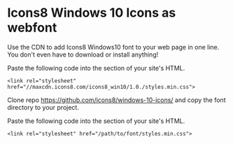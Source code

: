 # Icons8 Windows 10 Icons as webfont

Use the CDN to add Icons8 Windows10 font to your web page in one line. You don't even have to download or install anything!

Paste the following code into the <head> section of your site's HTML.
```
<link rel="stylesheet" href="//maxcdn.icons8.com/icons8_win10/1.0./styles.min.css">
```


Clone repo https://github.com/icons8/windows-10-icons/ and copy the font directory to your project.

Paste the following code into the <head> section of your site's HTML.

```
<link rel="stylesheet" href="/path/to/font/styles.min.css">
```